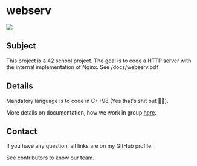 # webserv

![](https://i.imgur.com/i3nsMxC.jpg)

## Subject

This project is a 42 school project. The goal is to code a HTTP server with the internal implementation of Nginx.
See /docs/webserv.pdf

## Details

Mandatory language is to code in C++98 (Yes that's shit but :man_shrugging:).

More details on documentation, how we work in group [here](https://docs.google.com/document/d/1EjlUZITNCIwvusAyVSZqPTGKYWnJlEGoLdAdgaEYKFY/edit?usp=sharing).

## Contact

If you have any question, all links are on my GitHub profile.

See contributors to know our team.
